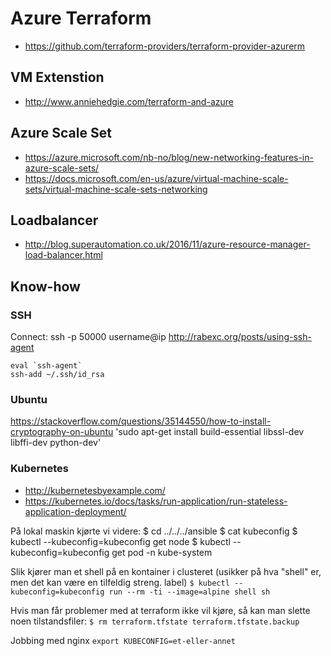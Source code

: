 # Azure Terraform #

- https://github.com/terraform-providers/terraform-provider-azurerm

## VM Extenstion ##

- http://www.anniehedgie.com/terraform-and-azure

## Azure Scale Set ##

- https://azure.microsoft.com/nb-no/blog/new-networking-features-in-azure-scale-sets/
- https://docs.microsoft.com/en-us/azure/virtual-machine-scale-sets/virtual-machine-scale-sets-networking

## Loadbalancer ##

- http://blog.superautomation.co.uk/2016/11/azure-resource-manager-load-balancer.html

## Know-how ##

### SSH ###

Connect: ssh -p 50000 username@ip
http://rabexc.org/posts/using-ssh-agent

    eval `ssh-agent`
    ssh-add ~/.ssh/id_rsa

### Ubuntu ###

https://stackoverflow.com/questions/35144550/how-to-install-cryptography-on-ubuntu
'sudo apt-get install build-essential libssl-dev libffi-dev python-dev'

### Kubernetes ###

- http://kubernetesbyexample.com/
- https://kubernetes.io/docs/tasks/run-application/run-stateless-application-deployment/

På lokal maskin kjørte vi videre:
    $ cd ../../../ansible
    $ cat kubeconfig
    $ kubectl --kubeconfig=kubeconfig get node
    $ kubectl --kubeconfig=kubeconfig get pod -n kube-system

Slik kjører man et shell på en kontainer i clusteret (usikker på hva "shell" er, men det kan være en tilfeldig streng. label)
`$ kubectl --kubeconfig=kubeconfig run --rm -ti --image=alpine shell sh`

Hvis man får problemer med at terraform ikke vil kjøre, så kan man slette noen tilstandsfiler:
`$ rm terraform.tfstate terraform.tfstate.backup`

Jobbing med nginx
`export KUBECONFIG=et-eller-annet`